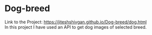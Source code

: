 # Dog-breed
Link to the Project: https://jiteshshivgan.github.io/Dog-breed/dog.html
<br>
In this project I have used an API to get dog images of selected breed.
<br>

